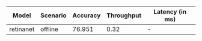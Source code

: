 | Model     | Scenario   |   Accuracy |   Throughput | Latency (in ms)   |
|-----------|------------|------------|--------------|-------------------|
| retinanet | offline    |     76.951 |         0.32 | -                 |
